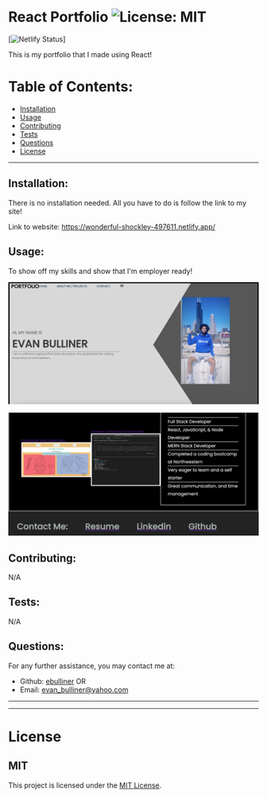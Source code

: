 # React Portfolio ![License: MIT](<https://img.shields.io/badge/License-MIT-yellow.svg>)
[![Netlify Status](https://api.netlify.com/api/v1/badges/ceaa65ef-ff1e-4e3f-b320-cc1586c049ad/deploy-status)]

  This is my portfolio that I made using React!

  # Table of Contents:
  * [Installation](#installation)
  * [Usage](#usage)
  * [Contributing](#contributing)
  * [Tests](#tests)
  * [Questions](#questions)
  * [License](#license)
---
  ## Installation:
  There is no installation needed. All you have to do is follow the link to my site!

  Link to website: https://wonderful-shockley-497611.netlify.app/

  ## Usage:
  To show off my skills and show that I'm employer ready!

![Desktop homepage](src/components/assets/homepage.png)

![Desktop aboutme](src/components/assets/about-me.png)
  ## Contributing:
  N/A
  ## Tests:
  N/A
  ## Questions:
  For any further assistance, you may contact me at:
  * Github: [ebulliner](<https://github.com/ebulliner>)
  OR
  * Email: evan_bulliner@yahoo.com
  ---
  ___
# License
  ## MIT
  This project is licensed under the [MIT License](https://opensource.org/licenses/MIT).